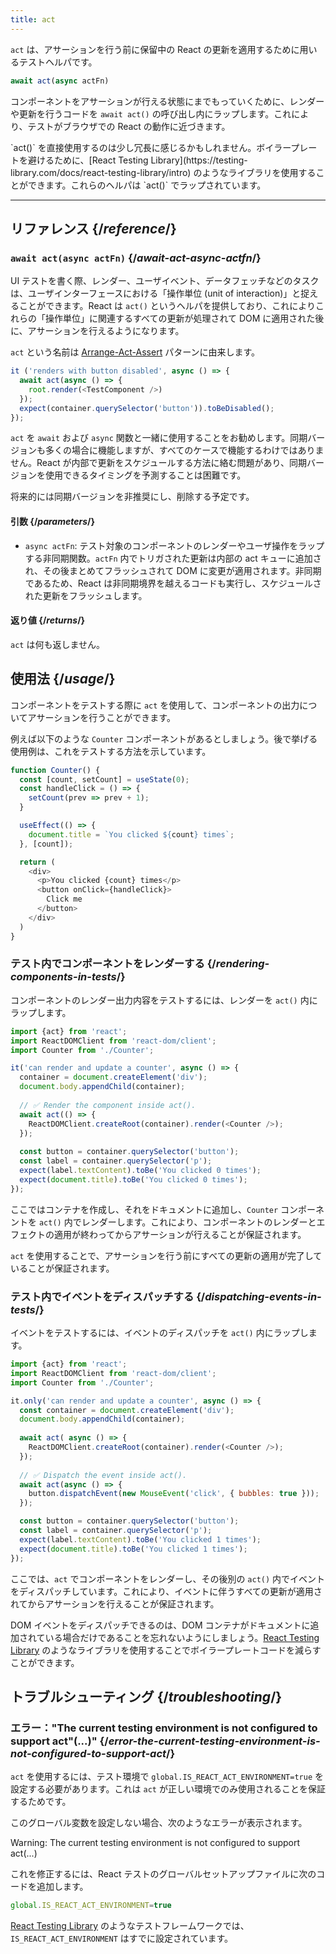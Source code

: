 ```yaml
---
title: act
---
```


<Intro>

`act` は、アサーションを行う前に保留中の React の更新を適用するために用いるテストヘルパです。

```js
await act(async actFn)
```

</Intro>

コンポーネントをアサーションが行える状態にまでもっていくために、レンダーや更新を行うコードを `await act()` の呼び出し内にラップします。これにより、テストがブラウザでの React の動作に近づきます。

<Note>
`act()` を直接使用するのは少し冗長に感じるかもしれません。ボイラープレートを避けるために、[React Testing Library](https://testing-library.com/docs/react-testing-library/intro) のようなライブラリを使用することができます。これらのヘルパは `act()` でラップされています。
</Note>


<InlineToc />

---

## リファレンス {/*reference*/}

### `await act(async actFn)` {/*await-act-async-actfn*/}

UI テストを書く際、レンダー、ユーザイベント、データフェッチなどのタスクは、ユーザインターフェースにおける「操作単位 (unit of interaction)」と捉えることができます。React は `act()` というヘルパを提供しており、これによりこれらの「操作単位」に関連するすべての更新が処理されて DOM に適用された後に、アサーションを行えるようになります。

`act` という名前は [Arrange-Act-Assert](https://wiki.c2.com/?ArrangeActAssert) パターンに由来します。

```js {2,4}
it ('renders with button disabled', async () => {
  await act(async () => {
    root.render(<TestComponent />)
  });
  expect(container.querySelector('button')).toBeDisabled();
});
```

<Note>

`act` を `await` および `async` 関数と一緒に使用することをお勧めします。同期バージョンも多くの場合に機能しますが、すべてのケースで機能するわけではありません。React が内部で更新をスケジュールする方法に絡む問題があり、同期バージョンを使用できるタイミングを予測することは困難です。

将来的には同期バージョンを非推奨にし、削除する予定です。

</Note>

#### 引数 {/*parameters*/}

* `async actFn`: テスト対象のコンポーネントのレンダーやユーザ操作をラップする非同期関数。`actFn` 内でトリガされた更新は内部の act キューに追加され、その後まとめてフラッシュされて DOM に変更が適用されます。非同期であるため、React は非同期境界を越えるコードも実行し、スケジュールされた更新をフラッシュします。

#### 返り値 {/*returns*/}

`act` は何も返しません。

## 使用法 {/*usage*/}

コンポーネントをテストする際に `act` を使用して、コンポーネントの出力についてアサーションを行うことができます。

例えば以下のような `Counter` コンポーネントがあるとしましょう。後で挙げる使用例は、これをテストする方法を示しています。

```js
function Counter() {
  const [count, setCount] = useState(0);
  const handleClick = () => {
    setCount(prev => prev + 1);
  }

  useEffect(() => {
    document.title = `You clicked ${count} times`;
  }, [count]);

  return (
    <div>
      <p>You clicked {count} times</p>
      <button onClick={handleClick}>
        Click me
      </button>
    </div>
  )
}
```

### テスト内でコンポーネントをレンダーする {/*rendering-components-in-tests*/}

コンポーネントのレンダー出力内容をテストするには、レンダーを `act()` 内にラップします。

```js  {10,12}
import {act} from 'react';
import ReactDOMClient from 'react-dom/client';
import Counter from './Counter';

it('can render and update a counter', async () => {
  container = document.createElement('div');
  document.body.appendChild(container);
  
  // ✅ Render the component inside act().
  await act(() => {
    ReactDOMClient.createRoot(container).render(<Counter />);
  });
  
  const button = container.querySelector('button');
  const label = container.querySelector('p');
  expect(label.textContent).toBe('You clicked 0 times');
  expect(document.title).toBe('You clicked 0 times');
});
```

ここではコンテナを作成し、それをドキュメントに追加し、`Counter` コンポーネントを `act()` 内でレンダーします。これにより、コンポーネントのレンダーとエフェクトの適用が終わってからアサーションが行えることが保証されます。

`act` を使用することで、アサーションを行う前にすべての更新の適用が完了していることが保証されます。

### テスト内でイベントをディスパッチする {/*dispatching-events-in-tests*/}

イベントをテストするには、イベントのディスパッチを `act()` 内にラップします。

```js {14,16}
import {act} from 'react';
import ReactDOMClient from 'react-dom/client';
import Counter from './Counter';

it.only('can render and update a counter', async () => {
  const container = document.createElement('div');
  document.body.appendChild(container);
  
  await act( async () => {
    ReactDOMClient.createRoot(container).render(<Counter />);
  });
  
  // ✅ Dispatch the event inside act().
  await act(async () => {
    button.dispatchEvent(new MouseEvent('click', { bubbles: true }));
  });

  const button = container.querySelector('button');
  const label = container.querySelector('p');
  expect(label.textContent).toBe('You clicked 1 times');
  expect(document.title).toBe('You clicked 1 times');
});
```

ここでは、`act` でコンポーネントをレンダーし、その後別の `act()` 内でイベントをディスパッチしています。これにより、イベントに伴うすべての更新が適用されてからアサーションを行えることが保証されます。

<Pitfall>

DOM イベントをディスパッチできるのは、DOM コンテナがドキュメントに追加されている場合だけであることを忘れないようにしましょう。[React Testing Library](https://testing-library.com/docs/react-testing-library/intro) のようなライブラリを使用することでボイラープレートコードを減らすことができます。

</Pitfall>

## トラブルシューティング {/*troubleshooting*/}

### エラー："The current testing environment is not configured to support act"(...)" {/*error-the-current-testing-environment-is-not-configured-to-support-act*/}

`act` を使用するには、テスト環境で `global.IS_REACT_ACT_ENVIRONMENT=true` を設定する必要があります。これは `act` が正しい環境でのみ使用されることを保証するためです。

このグローバル変数を設定しない場合、次のようなエラーが表示されます。

<ConsoleBlock level="error">

Warning: The current testing environment is not configured to support act(...)

</ConsoleBlock>

これを修正するには、React テストのグローバルセットアップファイルに次のコードを追加します。

```js
global.IS_REACT_ACT_ENVIRONMENT=true
```

<Note>

[React Testing Library](https://testing-library.com/docs/react-testing-library/intro) のようなテストフレームワークでは、`IS_REACT_ACT_ENVIRONMENT` はすでに設定されています。

</Note>
